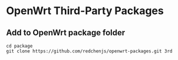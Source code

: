 OpenWrt Third-Party Packages
============================

## Add to OpenWrt package folder

```
cd package
git clone https://github.com/redchenjs/openwrt-packages.git 3rd
```
